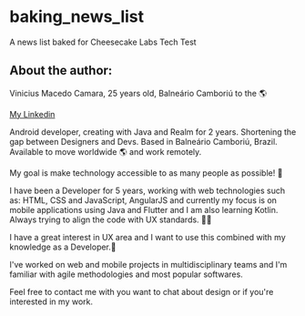 # baking_news_list

A news list baked for Cheesecake Labs Tech Test

## About the author:

Vinicius Macedo Camara, 25 years old, Balneário Camboriú to the 🌎

[My Linkedin](https://www.linkedin.com/in/vin%C3%ADcius-macedo-bb46ba40/)

Android developer, creating with Java and Realm for 2 years. Shortening the gap between Designers and Devs. Based in Balneário Camboriú, Brazil. Available to move worldwide 🌎 and work remotely.

My goal is make technology accessible to as many people as possible! 📲

I have been a Developer for 5 years, working with web technologies such as: HTML, CSS and JavaScript, AngularJS and currently my focus is on mobile applications using Java and Flutter and I am also learning Kotlin. Always trying to align the code with UX standards. 👨‍💻

I have a great interest in UX area and I want to use this combined with my knowledge as a Developer.🎨

I've worked on web and mobile projects in multidisciplinary teams and I'm familiar with agile methodologies and most popular softwares.

Feel free to contact me with you want to chat about design or if you're interested in my work.
